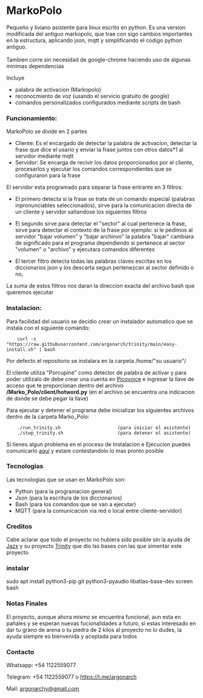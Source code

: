 # MarkoPolo
Pequeño y liviano asistente para linux escrito en python.
Es una version modificada del antiguo markopolo, que trae con sigo cambios importantes en la estructura, aplicando json, mqtt y simplificando el codigo python antiguo.
<br>
<br>
Tambien corre sin necesidad de google-chrome haciendo uso de algunas minimas dependencias

Incluye
- palabra de activacion (Markopolo)
- reconocmiento de voz (usando el servicio gratuito de google)
- comandos personalizados configurados mediante scripts de bash


### Funcionamiento:
MarkoPolo se divide en 2 partes
- Cliente: Es el encargado de detectar la palabra de activacion, detectar la frase que dice el usario y enviar la frase juntos con otros datos*1 al servidor mediante mqtt
- Servidor: Se encarga de recivir los datos proporcionados por el cliente, procesarlos y ejecutar los comandos correspondientes que se configuraron para la frase 

El servidor esta programado para separar la frase entrante en 3 filtros:

- El primero detecta si la frase se trata de un comando especial (palabras inpronunciables seleccionados), sirve para la comunicacion directa de un cliente y servidor saltandose los siguientes filtros

- El segundo sirve para detectar el "sector" al cual pertenece la frase, sirve para detectar el contexto de la frase por ejemplo: 
si le pedimos al servidor "bajar volumen" y "bajar archinvo" la palabra "bajar" cambiara de significado para el programa dependiendo si pertenece al sector "volumen" o "archivo" y ejecutara comandos diferentes

- El tercer filtro detecta todas las palabras claves escritas en los diccionarios json y los descarta segun pertenezcan al sector definido o no, 

La suma de estos filtros nos daran la direccion exacta del archivo bash que queremos ejecutar


### Instalacion:

Para facilidad del usuario se decidio crear un instalador automatico que se instala con el siguiente comando:

        curl -s "https://raw.githubusercontent.com/argonarch/trinity/main/easy-install.sh" | bash
Por defecto el repositorio se instalara en la carpeta /home/"su usuario"/

El cliente utiliza "Porcupine" como detector de palabra de activar y para poder utilizalo de debe crear una cuenta en [Picovoice](https://console.picovoice.ai/) e ingresar la llave de acceso que te proporcionan dentro del archivo **/Marko_Polo/client/hotword.py** (en el archivo se encuentra una indicacion de donde se debe pegar la llave)

Para ejecutar y detener el programa debe inicializar los siguientes archivos dentro de la carpeta Marko_Polo:

        ./run_trinity.sh                     (para iniciar el asistente)
        ./stop_trinity.sh                    (para detener el asistente)

Si tienes algun problema en el proceso de Instalacion e Ejecucion puedes comunicarlo [aqui](https://github.com/argonarch/Marko_Polo/issues/new) y estare contestandolo lo mas pronto posible

### Tecnologias

Las tecnologias que se usan en MarkoPolo son:
- Python (para la programacion general) 
- Json (para la escritura de los diccionarios)
- Bash (para los comandos que se van a ejecutar)
- MQTT (para la comunicacion via red o local entre cliente-servidor)


### Creditos

Cabe aclarar que todo el proyecto no hubiera sido posible sin la ayuda de [Jazx](https://github.com/jazx) y su proyecto [Trinity](https://github.com/jazx/trinity) que dio las bases con las que simentar este proyecto

### instalar

sudo apt install python3-pip git python3-pyaudio libatlas-base-dev screen bash


### Notas Finales

El proyecto, aunque ahora mismo se encuentra funcional, aun esta en pañales y se esperan nuevas fucionalidades a futuro, si estas interesado en dar tu grano de arena o tu piedra de 2 kilos al proyecto no lo dudes, la ayuda siempre es bienvenida y aceptada para todos 

### Contacto

Whatsapp: +54 1122559077

Telegram: +54 1122559077 o https://t.me/argonarch

Mail: argonarchy@gmail.com

